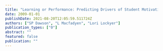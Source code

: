 ```yaml
---
title: "Learning or Performance: Predicting Drivers of Student Motivation"
date: 2009-01-01
publishDate: 2021-08-20T12:05:59.511724Z
authors: ["SP Dawson", "L Macfadyen", "Lori Lockyer"]
publication_types: ["0"]
abstract: ""
featured: false
publication: ""
---
```


